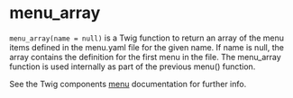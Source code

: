 # menu_array

`menu_array(name = null)` is a Twig function to return an array of the menu items defined in the menu.yaml file for the
given name. If name is null, the array contains the definition for the first menu in the file. The menu_array function
is used internally as part of the previous menu() function.

See the Twig components [menu](/5.0/twig-components/menu) documentation for further info.
